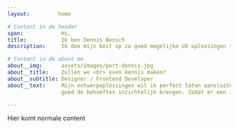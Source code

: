 ```yaml
---
layout:         home

# Content in de header 
span:            Hi, 
title:           Ik ben Dennis Bensch
description:     Ik doe mijn best op zo goed mogelijke UX oplossingen te vinden voor complexe vraagstukken.

# Content in de about me 
about__img:      assets/images/port-dennis.jpg
about__title:    Zullen we <br> even kennis maken?
about__subtitle: Designer / Frontend Developer 
about__text:     Mijn ontwerpoplossingen wil ik perfect laten aansluiten bij de eindgebruiker. Vooraf wil ik 
                 goed de behoeftes inzichtelijk brengen. Zodat er een innovatieve oplossing bedacht kan worden door verschillende methodes toe te passen. Zodat er geen voor de hand liggende oplossingen gebruikt worden. Naast het ontwerpen van de innovatie oplossingen werk ik deze ook graag uit tot een werkend digitaal product.

---
```


Hier komt normale content